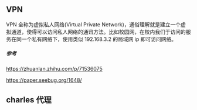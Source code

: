 ## VPN

VPN 全称为虚拟私人网络(Virtual Private Network)，通俗理解就是建立一个虚拟通道，使得可以访问私人网络的通讯方法。比如校园网，在校内我们于访问的服务在同一个私有网络下，使用类似 192.168.3.2 的局域网 ip 即可访问网络。

##### 参考

https://zhuanlan.zhihu.com/p/71536075

https://paper.seebug.org/1648/



## charles 代理

